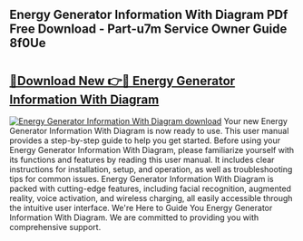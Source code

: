 ## Energy Generator Information With Diagram PDf Free Download - Part-u7m Service Owner Guide 8f0Ue

# <h2><a href="http://dfmrco.blite.top/?on=Energy+Generator+Information+With+Diagram">🔗Download New 👉🔴 Energy Generator Information With Diagram</a></h2>

[![Energy Generator Information With Diagram download](https://i.imgur.com/lujVjoI.png)](http://dfmrco.blite.top/?on=Energy+Generator+Information+With+Diagram)
Your new Energy Generator Information With Diagram is now ready to use. This user manual provides a step-by-step guide to help you get started. Before using your Energy Generator Information With Diagram, please familiarize yourself with its functions and features by reading this user manual. It includes clear instructions for installation, setup, and operation, as well as troubleshooting tips for common issues. Energy Generator Information With Diagram is packed with cutting-edge features, including facial recognition, augmented reality, voice activation, and wireless charging, all easily accessible through the intuitive user interface. We're Here to Guide You Energy Generator Information With Diagram. We are committed to providing you with comprehensive support.
